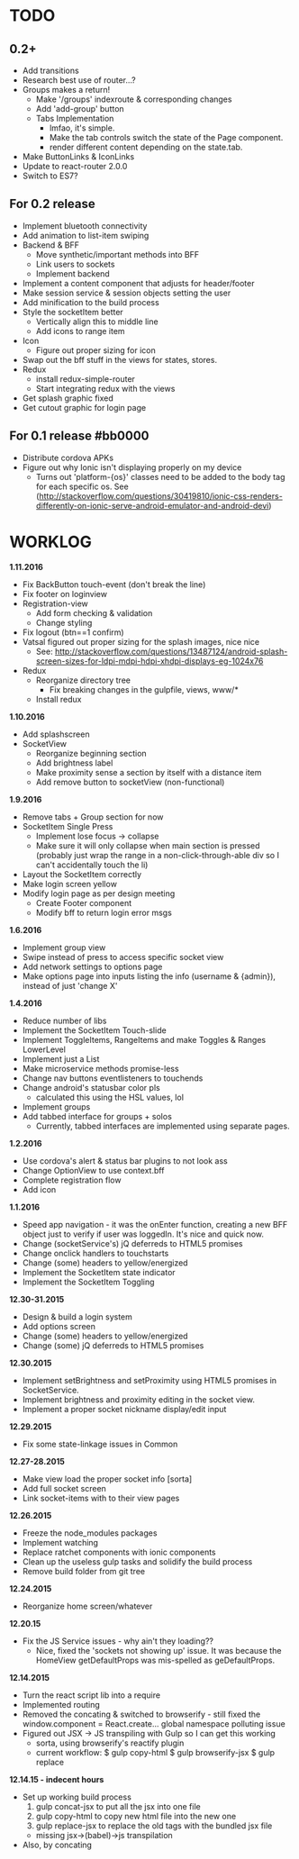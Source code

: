 # TODO

## 0.2+
+ Add transitions
+ Research best use of router...?
+ Groups makes a return!
	+ Make '/groups' indexroute & corresponding changes
	+ Add 'add-group' button
	+ Tabs Implementation
		- lmfao, it's simple.
		- Make the tab controls switch the state of the Page component.
		- render different content depending on the state.tab.
+ Make ButtonLinks & IconLinks
+ Update to react-router 2.0.0
+ Switch to ES7?

## For 0.2 release
+ Implement bluetooth connectivity
+ Add animation to list-item swiping
+ Backend & BFF
	+ Move synthetic/important methods into BFF
	+ Link users to sockets
	+ Implement backend
+ Implement a content component that adjusts for header/footer
+ Make session service & session objects setting the user
+ Add minification to the build process
+ Style the socketItem better
	- Vertically align this to middle line
	- Add icons to range item
+ Icon
	+ Figure out proper sizing for icon
+ Swap out the bff stuff in the views for states, stores.
+ Redux
	- install redux-simple-router
	- Start integrating redux with the views
+ Get splash graphic fixed
+ Get cutout graphic for login page

## For 0.1 release #bb0000
+ Distribute cordova APKs
+ Figure out why Ionic isn't displaying properly on my device
	- Turns out 'platform-{os}' classes need to be added to the body tag for each specific os. See (http://stackoverflow.com/questions/30419810/ionic-css-renders-differently-on-ionic-serve-android-emulator-and-android-devi)

# WORKLOG

**1.11.2016**
+ Fix BackButton touch-event (don't break the line)
+ Fix footer on loginview
+ Registration-view
	+ Add form checking & validation
	+ Change styling
+ Fix logout (btn==1 confirm)
+ Vatsal figured out proper sizing for the splash images, nice nice
	+ See: http://stackoverflow.com/questions/13487124/android-splash-screen-sizes-for-ldpi-mdpi-hdpi-xhdpi-displays-eg-1024x76
+ Redux
	- Reorganize directory tree
		- Fix breaking changes in the gulpfile, views, www/*
	- Install redux

**1.10.2016**
+ Add splashscreen
+ SocketView
	+ Reorganize beginning section
	+ Add brightness label
	+ Make proximity sense a section by itself with a distance item
	+ Add remove button to socketView (non-functional)

**1.9.2016**
+ Remove tabs + Group section for now
+ SocketItem Single Press
	- Implement lose focus -> collapse
	- Make sure it will only collapse when main section is pressed (probably just wrap the range in a non-click-through-able div so I can't accidentally touch the li)
+ Layout the SocketItem correctly
+ Make login screen yellow
+ Modify login page as per design meeting
	+ Create Footer component
	+ Modify bff to return login error msgs

**1.6.2016**
+ Implement group view
+ Swipe instead of press to access specific socket view
+ Add network settings to options page
+ Make options page into inputs listing the info (username & {admin}), instead of just 'change X'

**1.4.2016**
+ Reduce number of libs
+ Implement the SocketItem Touch-slide
+ Implement ToggleItems, RangeItems and make Toggles & Ranges LowerLevel
+ Implement just a List
+ Make microservice methods promise-less
+ Change nav buttons eventlisteners to touchends
+ Change android's statusbar color pls
	- calculated this using the HSL values, lol
+ Implement groups
+ Add tabbed interface for groups + solos
	- Currently, tabbed interfaces are implemented using separate pages.

**1.2.2016**
+ Use cordova's alert & status bar plugins to not look ass
+ Change OptionView to use context.bff
+ Complete registration flow
+ Add icon

**1.1.2016**
+ Speed app navigation - it was the onEnter function, creating a new BFF object just to verify if user was loggedIn. It's nice and quick now.
+ Change (socketService's) jQ deferreds to HTML5 promises
+ Change onclick handlers to touchstarts
+ Change (some) headers to yellow/energized
+ Implement the SocketItem state indicator
+ Implement the SocketItem Toggling

**12.30-31.2015**
+ Design & build a login system
+ Add options screen
+ Change (some) headers to yellow/energized
+ Change (some) jQ deferreds to HTML5 promises

**12.30.2015**
+ Implement setBrightness and setProximity using HTML5 promises in SocketService.
+ Implement brightness and proximity editing in the socket view.
+ Implement a proper socket nickname display/edit input

**12.29.2015**
+ Fix some state-linkage issues in Common

**12.27-28.2015**
+ Make view load the proper socket info [sorta]
+ Add full socket screen
+ Link socket-items with to their view pages

**12.26.2015**
+ Freeze the node_modules packages
+ Implement watching
+ Replace ratchet components with ionic components
+ Clean up the useless gulp tasks and solidify the build process
+ Remove build folder from git tree

**12.24.2015**
+ Reorganize home screen/whatever

**12.20.15**
+ Fix the JS Service issues - why ain't they loading??
	- Nice, fixed the 'sockets not showing up' issue. It was because the HomeView getDefaultProps was mis-spelled as geDefaultProps.

**12.14.2015**
+ Turn the react script lib into a require
+ Implemented routing
+ Removed the concating & switched to browserify - still fixed the window.component = React.create... global namespace polluting issue
+ Figured out JSX -> JS transpiling with Gulp so I can get this working
	- sorta, using browserify's reactify plugin
	+ current workflow:
	$ gulp copy-html
	$ gulp browserify-jsx
	$ gulp replace

**12.14.15 - indecent hours**
+ Set up working build process
	1. gulp concat-jsx to put all the jsx into one file
	2. gulp copy-html to copy new html file into the new one
	2. gulp replace-jsx to replace the old tags with the bundled jsx file
 	- missing jsx->(babel)->js transpilation
+ Also, by concating
